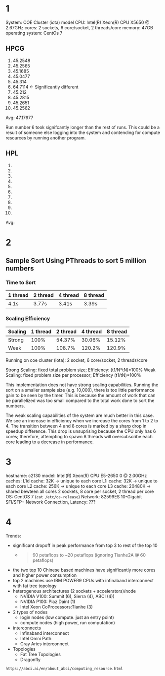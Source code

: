 # 1
System: COE Cluster (iota)
model CPU: Intel(R) Xeon(R) CPU X5650 @ 2.67GHz
cores: 2 sockets, 6 core/socket, 2 threads/core
memory: 47GB
operating system: CentOs 7

## HPCG
1. 45.2548
2. 45.2565
3. 45.1685
4. 45.0477
5. 45.314
6. 64.7114 <- Significantly different
7. 45.212
8. 45.2815
9. 45.2651
10. 45.2562

Avg: 47.17677

Run number 6 took signifcantly longer than the rest of runs. This could be a
result of someone else logging into the system and contending for compute
resources by running another program. 

## HPL
1.
2.
3.
4.
5.
6.
7.
8.
9.
10.
Avg: 


# 2

## Sample Sort Using PThreads to sort 5 million numbers
### Time to Sort
|   1 thread   |   2 thread  |   4 thread  |   8 thread   |
|--------------|-------------|-------------|--------------|
| 4.1s         | 3.77s       | 3.41s       | 3.39s        |

### Scaling Efficiency 
| Scaling  |   1 thread   |   2 thread  |   4 thread  |   8 thread   |
|----------|--------------|-------------|-------------|--------------|
| Strong   | 100%         | 54.37%      | 30.06%      |  15.12%      |
| Weak     | 100%         | 108.7%      | 120.2%      |  120.9%      |

Running on coe cluster (iota): 2 socket, 6 core/socket, 2 threads/core

Strong Scaling: fixed total problem size; Efficiency: (t1/N\*tN)\*100%
Weak Scaling: fixed problem size per processor; Efficiency (t1/tN)\*100%

This implementation does not have strong scaling capabilities. Running the sort
on a smaller sample size (e.g. 10,000), there is too little performance gain to
be seen by the timer. This is because the amount of work that can be parallelized
was too small compared to the total work done to sort the numbers.

The weak scaling capabilities of the system are much better in this case. We see
an increase in efficiency when we increase the cores from 1 to 2 to 4. The transition
between 4 and 8 cores is marked by a sharp drop in speedup difference. 
This drop is unsuprising because the CPU only has 6 cores; therefore, attempting
to spawn 8 threads will oversubscribe each core leading to a decrease in performance. 


# 3
hostname: c2130
model: Intel(R) Xeon(R) CPU E5-2650 0 @ 2.00GHz
caches: L1d cache:             32K      -> unique to each core
        L1i cache:             32K      -> unique to each core
        L2 cache:              256K     -> unique to each core
        L3 cache:              20480K   -> shared bewteen all cores
2 sockets, 8 core per socket, 2 thread per core
OS: CentOS 7 (`cat /etc/os-release`)
Network: 82599ES 10-Gigabit SFI/SFP+ Network Connection, Latency: ??? 

# 4
Trends: 
- significant dropoff in peak performance from top 3 to rest of the top 10
    - > 90 petaflops to ~20 petaflops (ignoring Tianhe2A @ 60 petaflops)
- the two top 10 Chinese based machines have significantly more cores and higher 
power consumption
- top 2 machines use IBM POWER9 CPUs with infinaband interconnect with fat tree 
  topology
- heterogenous architectures (2 sockets + accelerators)/node
    - NVIDIA V100: Summit (6), Sierra (4), ABCI (4))
    - NVIDIA P100: Piaz Daint (1)
    - Intel Xeon CoProcessors:Tianhe (3)
- 2 types of nodes
    - login nodes (low compute. just an entry point)
    - compute nodes (high power, run computation)
- interconnects
    - Infinaband interconnect
    - Intel Omni Path
    - Cray Aries interconnect
- Topologies
    - Fat Tree Topologies
    - Dragonfly 

`https://abci.ai/en/about_abci/computing_resource.html`
